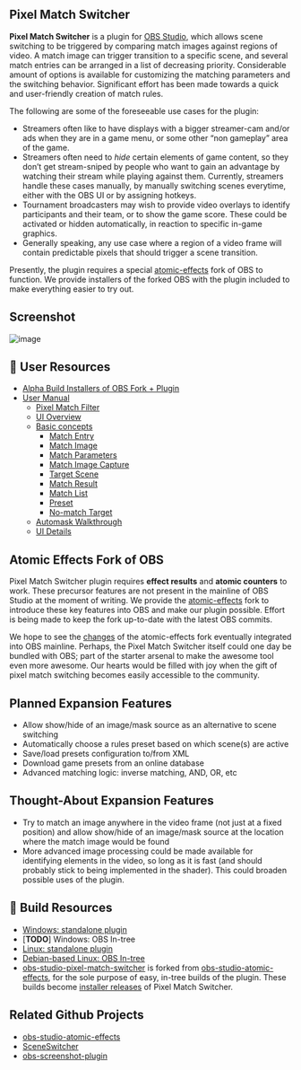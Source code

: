 ## Pixel Match Switcher

**Pixel Match Switcher** is a plugin for [OBS Studio](https://projectobs.com/en/), which allows scene switching to be triggered by comparing match images against regions of video. A match image can trigger transition to a specific scene, and several match entries can be arranged in a list of decreasing priority. Considerable amount of options is available for customizing the matching parameters and the switching behavior. Significant effort has been made towards a quick and user-friendly creation of match rules.

The following are some of the foreseeable use cases for the plugin:
- Streamers often like to have displays with a bigger streamer-cam and/or ads when they are in a game menu, or some other “non gameplay” area of the game.
- Streamers often need to *hide* certain elements of game content, so they don’t get stream-sniped by people who want to gain an advantage by watching their stream while playing against them. Currently, streamers handle these cases manually, by manually switching scenes everytime, either with the OBS UI or by assigning hotkeys.
- Tournament broadcasters may wish to provide video overlays to identify participants and their team, or to show the game score. These could be activated or hidden automatically, in reaction to specific in-game graphics.
- Generally speaking, any use case where a region of a video frame will contain predictable pixels that should trigger a scene transition.

Presently, the plugin requires a special [atomic-effects](#Atomic-Effects-Fork-of-OBS) fork of OBS to function. We provide installers of the forked OBS with the plugin included to make everything easier to try out.

## Screenshot
![image](https://raw.githubusercontent.com/wiki/HoneyHazard/PixelMatchSwitcher/images/readme_screenshot.png)

## :construction: User Resources
- [Alpha Build Installers of OBS Fork + Plugin](https://github.com/HoneyHazard/PixelMatchSwitcher/releases)
- [User Manual](https://github.com/HoneyHazard/PixelMatchSwitcher/wiki/User-Manual)
  - [Pixel Match Filter](https://github.com/HoneyHazard/PixelMatchSwitcher/wiki/User-Manual#pixel-match-filter)
  - [UI Overview](https://github.com/HoneyHazard/PixelMatchSwitcher/wiki/User-Manual#ui-elements-overview)
  - [Basic concepts](https://github.com/HoneyHazard/PixelMatchSwitcher/wiki/User-Manual#basic-concepts)
      + [Match Entry](https://github.com/HoneyHazard/PixelMatchSwitcher/wiki/User-Manual#match-entry)
      + [Match Image](https://github.com/HoneyHazard/PixelMatchSwitcher/wiki/User-Manual#match-image)
      + [Match Parameters](https://github.com/HoneyHazard/PixelMatchSwitcher/wiki/User-Manual#match-parameters)
      + [Match Image Capture](https://github.com/HoneyHazard/PixelMatchSwitcher/wiki/User-Manual#match-image-capture)
      + [Target Scene](https://github.com/HoneyHazard/PixelMatchSwitcher/wiki/User-Manual#target-scene)
      + [Match Result](https://github.com/HoneyHazard/PixelMatchSwitcher/wiki/User-Manual#match-result)
      + [Match List](https://github.com/HoneyHazard/PixelMatchSwitcher/wiki/User-Manual#match-list)
      + [Preset](https://github.com/HoneyHazard/PixelMatchSwitcher/wiki/User-Manual#preset)
      + [No-match Target](https://github.com/HoneyHazard/PixelMatchSwitcher/wiki/User-Manual#no-match-target)
  - [Automask Walkthrough](https://github.com/HoneyHazard/PixelMatchSwitcher/wiki/User-Manual#automask-walkthrough)
  - [UI Details](https://github.com/HoneyHazard/PixelMatchSwitcher/wiki/User-Manual#ui-details)

## Atomic Effects Fork of OBS
Pixel Match Switcher plugin requires **effect results** and **atomic counters** to work. These precursor features are not present in the mainline of OBS Studio at the moment of writing. We provide the [atomic-effects](https://github.com/HoneyHazard/obs-studio-atomic-effects) fork to introduce these key features into OBS and make our plugin possible. Effort is being made to keep the fork up-to-date with the latest OBS commits.

We hope to see the [changes](https://github.com/HoneyHazard/obs-studio-atomic-effects/wiki/Overview-of-the-changes-introduced-in-the-atomic-effects-fork-of-obs-studio) of the atomic-effects fork eventually integrated into OBS mainline. Perhaps, the Pixel Match Switcher itself could one day be bundled with OBS; part of the starter arsenal to make the awesome tool even more awesome. Our hearts would be filled with joy when the gift of pixel match switching becomes easily accessible to the community.

## Planned Expansion Features
- Allow show/hide of an image/mask source as an alternative to scene switching
- Automatically choose a rules preset based on which scene(s) are active
- Save/load presets configuration to/from XML
- Download game presets from an online database
- Advanced matching logic: inverse matching, AND, OR, etc

## Thought-About Expansion Features
- Try to match an image anywhere in the video frame (not just at a fixed position) and allow show/hide of an image/mask source at the location where the match image would be found
- More advanced image processing could be made available for identifying elements in the video, so long as it is fast (and should probably stick to being implemented in the shader). This could broaden possible uses of the plugin.

## :construction: Build Resources
- [Windows: standalone plugin](https://github.com/HoneyHazard/PixelMatchSwitcher/wiki/Build-on-Windows%EA%9E%89-Standalone-Plugin)
- \[**TODO**\] Windows: OBS In-tree
- [Linux: standalone plugin](https://github.com/HoneyHazard/PixelMatchSwitcher/wiki/Build-on-Linux%EA%9E%89-Standalone-Plugin)
- [Debian-based Linux: OBS In-tree](https://github.com/HoneyHazard/PixelMatchSwitcher/wiki/Build-on-Debian-based-Linux%EA%9E%89-OBS-In-Tree)
- [obs-studio-pixel-match-switcher](https://github.com/PixelMatchSwitcher/obs-studio-pixel-match-switcher) is forked from [obs-studio-atomic-effects](https://github.com/HoneyHazard/obs-studio-atomic-effects), for the sole purpose of easy, in-tree builds of the plugin. These builds become [installer releases](https://github.com/HoneyHazard/PixelMatchSwitcher/releases) of Pixel Match Switcher.

## Related Github Projects
- [obs-studio-atomic-effects](https://github.com/HoneyHazard/obs-studio-atomic-effects)
- [SceneSwitcher](https://github.com/WarmUpTill/SceneSwitcher)
- [obs-screenshot-plugin](https://github.com/synap5e/obs-screenshot-plugin)
